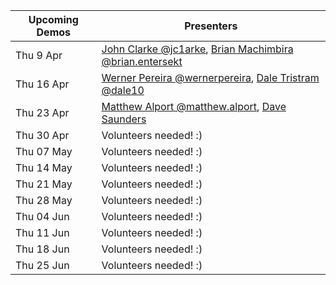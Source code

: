|Upcoming Demos|Presenters|
|-|-|
|Thu 9 Apr|[John Clarke @jc1arke](https://gitlab.com/jc1arke), [Brian Machimbira @brian.entersekt](https://gitlab.com/brian.entersekt)|
|Thu 16 Apr|[Werner Pereira @wernerpereira](https://gitlab.com/wernerpereira), [Dale Tristram @dale10](https://gitlab.com/dale10)|
|Thu 23 Apr|[Matthew Alport @matthew.alport](https://gitlab.com/matthew.alport), [Dave Saunders]()|
|Thu 30 Apr|Volunteers needed! :)|
|Thu 07 May|Volunteers needed! :)|
|Thu 14 May|Volunteers needed! :)|
|Thu 21 May|Volunteers needed! :)|
|Thu 28 May|Volunteers needed! :)|
|Thu 04 Jun|Volunteers needed! :)|
|Thu 11 Jun|Volunteers needed! :)|
|Thu 18 Jun|Volunteers needed! :)|
|Thu 25 Jun|Volunteers needed! :)|
